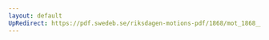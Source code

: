 ```yaml
---
layout: default
UpRedirect: https://pdf.swedeb.se/riksdagen-motions-pdf/1868/mot_1868__ak__00086.pdf
---
```

